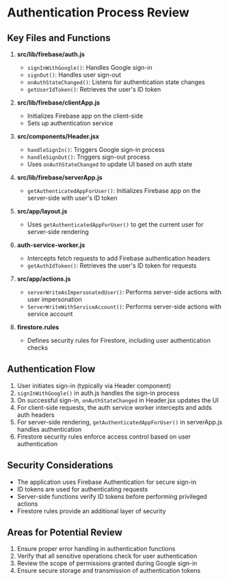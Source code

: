 # Authentication Process Review

## Key Files and Functions

1. **src/lib/firebase/auth.js**
   - `signInWithGoogle()`: Handles Google sign-in
   - `signOut()`: Handles user sign-out
   - `onAuthStateChanged()`: Listens for authentication state changes
   - `getUserIdToken()`: Retrieves the user's ID token

2. **src/lib/firebase/clientApp.js**
   - Initializes Firebase app on the client-side
   - Sets up authentication service

3. **src/components/Header.jsx**
   - `handleSignIn()`: Triggers Google sign-in process
   - `handleSignOut()`: Triggers sign-out process
   - Uses `onAuthStateChanged` to update UI based on auth state

4. **src/lib/firebase/serverApp.js**
   - `getAuthenticatedAppForUser()`: Initializes Firebase app on the server-side with user's ID token

5. **src/app/layout.js**
   - Uses `getAuthenticatedAppForUser()` to get the current user for server-side rendering

6. **auth-service-worker.js**
   - Intercepts fetch requests to add Firebase authentication headers
   - `getAuthIdToken()`: Retrieves the user's ID token for requests

7. **src/app/actions.js**
   - `serverWriteAsImpersonatedUser()`: Performs server-side actions with user impersonation
   - `ServerWriteWithServiceAccount()`: Performs server-side actions with service account

8. **firestore.rules**
   - Defines security rules for Firestore, including user authentication checks

## Authentication Flow

1. User initiates sign-in (typically via Header component)
2. `signInWithGoogle()` in auth.js handles the sign-in process
3. On successful sign-in, `onAuthStateChanged` in Header.jsx updates the UI
4. For client-side requests, the auth service worker intercepts and adds auth headers
5. For server-side rendering, `getAuthenticatedAppForUser()` in serverApp.js handles authentication
6. Firestore security rules enforce access control based on user authentication

## Security Considerations

- The application uses Firebase Authentication for secure sign-in
- ID tokens are used for authenticating requests
- Server-side functions verify ID tokens before performing privileged actions
- Firestore rules provide an additional layer of security

## Areas for Potential Review

1. Ensure proper error handling in authentication functions
2. Verify that all sensitive operations check for user authentication
3. Review the scope of permissions granted during Google sign-in
4. Ensure secure storage and transmission of authentication tokens
